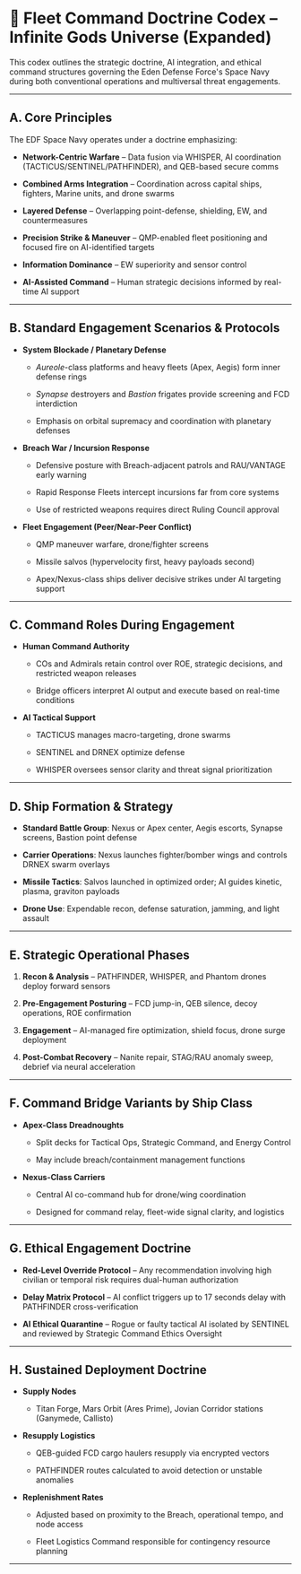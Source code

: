 # **🚀 Fleet Command Doctrine Codex – Infinite Gods Universe (Expanded)**

This codex outlines the strategic doctrine, AI integration, and ethical command structures governing the Eden Defense Force's Space Navy during both conventional operations and multiversal threat engagements.

---

## **A. Core Principles**

The EDF Space Navy operates under a doctrine emphasizing:

* **Network-Centric Warfare** – Data fusion via WHISPER, AI coordination (TACTICUS/SENTINEL/PATHFINDER), and QEB-based secure comms

* **Combined Arms Integration** – Coordination across capital ships, fighters, Marine units, and drone swarms

* **Layered Defense** – Overlapping point-defense, shielding, EW, and countermeasures

* **Precision Strike & Maneuver** – QMP-enabled fleet positioning and focused fire on AI-identified targets

* **Information Dominance** – EW superiority and sensor control

* **AI-Assisted Command** – Human strategic decisions informed by real-time AI support

---

## **B. Standard Engagement Scenarios & Protocols**

* **System Blockade / Planetary Defense**

  * *Aureole*\-class platforms and heavy fleets (Apex, Aegis) form inner defense rings

  * *Synapse* destroyers and *Bastion* frigates provide screening and FCD interdiction

  * Emphasis on orbital supremacy and coordination with planetary defenses

* **Breach War / Incursion Response**

  * Defensive posture with Breach-adjacent patrols and RAU/VANTAGE early warning

  * Rapid Response Fleets intercept incursions far from core systems

  * Use of restricted weapons requires direct Ruling Council approval

* **Fleet Engagement (Peer/Near-Peer Conflict)**

  * QMP maneuver warfare, drone/fighter screens

  * Missile salvos (hypervelocity first, heavy payloads second)

  * Apex/Nexus-class ships deliver decisive strikes under AI targeting support

---

## **C. Command Roles During Engagement**

* **Human Command Authority**

  * COs and Admirals retain control over ROE, strategic decisions, and restricted weapon releases

  * Bridge officers interpret AI output and execute based on real-time conditions

* **AI Tactical Support**

  * TACTICUS manages macro-targeting, drone swarms

  * SENTINEL and DRNEX optimize defense

  * WHISPER oversees sensor clarity and threat signal prioritization

---

## **D. Ship Formation & Strategy**

* **Standard Battle Group**: Nexus or Apex center, Aegis escorts, Synapse screens, Bastion point defense

* **Carrier Operations**: Nexus launches fighter/bomber wings and controls DRNEX swarm overlays

* **Missile Tactics**: Salvos launched in optimized order; AI guides kinetic, plasma, graviton payloads

* **Drone Use**: Expendable recon, defense saturation, jamming, and light assault

---

## **E. Strategic Operational Phases**

1. **Recon & Analysis** – PATHFINDER, WHISPER, and Phantom drones deploy forward sensors

2. **Pre-Engagement Posturing** – FCD jump-in, QEB silence, decoy operations, ROE confirmation

3. **Engagement** – AI-managed fire optimization, shield focus, drone surge deployment

4. **Post-Combat Recovery** – Nanite repair, STAG/RAU anomaly sweep, debrief via neural acceleration

---

## **F. Command Bridge Variants by Ship Class**

* **Apex-Class Dreadnoughts**

  * Split decks for Tactical Ops, Strategic Command, and Energy Control

  * May include breach/containment management functions

* **Nexus-Class Carriers**

  * Central AI co-command hub for drone/wing coordination

  * Designed for command relay, fleet-wide signal clarity, and logistics

---

## **G. Ethical Engagement Doctrine**

* **Red-Level Override Protocol** – Any recommendation involving high civilian or temporal risk requires dual-human authorization

* **Delay Matrix Protocol** – AI conflict triggers up to 17 seconds delay with PATHFINDER cross-verification

* **AI Ethical Quarantine** – Rogue or faulty tactical AI isolated by SENTINEL and reviewed by Strategic Command Ethics Oversight

---

## **H. Sustained Deployment Doctrine**

* **Supply Nodes**

  * Titan Forge, Mars Orbit (Ares Prime), Jovian Corridor stations (Ganymede, Callisto)

* **Resupply Logistics**

  * QEB-guided FCD cargo haulers resupply via encrypted vectors

  * PATHFINDER routes calculated to avoid detection or unstable anomalies

* **Replenishment Rates**

  * Adjusted based on proximity to the Breach, operational tempo, and node access

  * Fleet Logistics Command responsible for contingency resource planning

---

